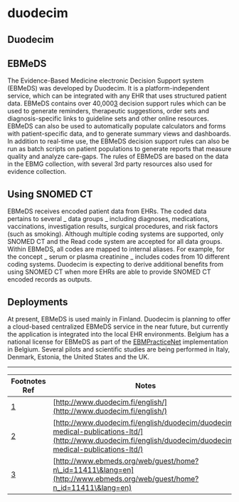 # duodecim

## Duodecim

## EBMeDS

The Evidence-Based Medicine electronic Decision Support system (EBMeDS) was developed by Duodecim. It is a platform-independent service, which can be integrated with any EHR that uses structured patient data. EBMeDS contains over 40,000[3](https://confluence.ihtsdotools.org/display/DOCCDS/Duodecim#Footnote3) decision support rules which can be used to generate reminders, therapeutic suggestions, order sets and diagnosis-specific links to guideline sets and other online resources. EBMeDS can also be used to automatically populate calculators and forms with patient-specific data, and to generate summary views and dashboards. In addition to real-time use, the EBMeDS decision support rules can also be run as batch scripts on patient populations to generate reports that measure quality and analyze care-gaps. The rules of EBMeDS are based on the data in the EBMG collection, with several 3rd party resources also used for evidence collection.

## Using SNOMED CT

EBMeDS receives encoded patient data from EHRs. The coded data pertains to several \_ data groups \_ including diagnoses, medications, vaccinations, investigation results, surgical procedures, and risk factors (such as smoking). Although multiple coding systems are supported, only SNOMED CT and the Read code system are accepted for all data groups. Within EBMeDS, all codes are mapped to internal aliases. For example, for the concept \_ serum or plasma creatinine \_ includes codes from 10 different coding systems. Duodecim is expecting to derive additional benefits from using SNOMED CT when more EHRs are able to provide SNOMED CT encoded records as outputs.

## Deployments

At present, EBMeDS is used mainly in Finland. Duodecim is planning to offer a cloud-based centralized EBMeDS service in the near future, but currently the application is integrated into the local EHR environments. Belgium has a national license for EBMeDS as part of the [EBMPracticeNet](../../EBMPracticeNet_123897699.html) implementation in Belgium. Several pilots and scientific studies are being performed in Italy, Denmark, Estonia, the United States and the UK.

***

| Footnotes Ref                                                                     | Notes                                                                                                                                                    |
| --------------------------------------------------------------------------------- | -------------------------------------------------------------------------------------------------------------------------------------------------------- |
| [1](https://confluence.ihtsdotools.org/display/DOCCDS/Duodecim#FootnoteMarker1-0) | [http://www.duodecim.fi/english/](http://www.duodecim.fi/english/)                                                                                       |
| [2](https://confluence.ihtsdotools.org/display/DOCCDS/Duodecim#FootnoteMarker2-0) | [http://www.duodecim.fi/english/duodecim/duodecim-medical-publications-ltd/](http://www.duodecim.fi/english/duodecim/duodecim-medical-publications-ltd/) |
| [3](https://confluence.ihtsdotools.org/display/DOCCDS/Duodecim#FootnoteMarker3-0) | [http://www.ebmeds.org/web/guest/home?n\_id=11411\&lang=en](http://www.ebmeds.org/web/guest/home?n_id=11411\&lang=en)                                    |
